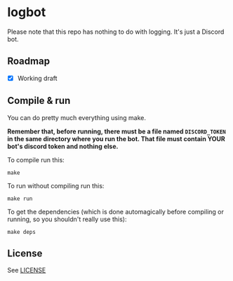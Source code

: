 # logbot

Please note that this repo has nothing to do with logging. It's just a Discord bot.

## Roadmap

 - [x] Working draft

## Compile & run

You can do pretty much everything using make.

**Remember that, before running, there must be a file named `DISCORD_TOKEN` in the same directory where you run the bot. That file must contain YOUR bot's discord token and nothing else.**

To compile run this:

```
make
```

To run without compiling run this:

```
make run
```

To get the dependencies (which is done automagically before compiling or running, so you shouldn't really use this):

```
make deps
```

## License

See [LICENSE](/LICENSE)
